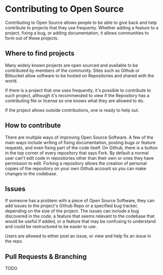 # Contributing to Open Source

Contributing to Open Source allows people to be able to give back and help
contribute to projects that they use frequenty. Whether adding a feature
to a project, fixing a bug, or adding documentation, it allows communities
to form out of these projects.

## Where to find projects

Many widely known projects are open sourced and available to be contributed
by members of the community. Sites such as Github or Bitbucket allow software
to be hosted on Repositories and shared with the world.

If there is a project that one uses frequently, it's possible to contribute
to such project, although it's recommended to view if the Repository has
a contributing file or license so one knows what they are allowed to do.

If the project allows outside contributions, one is ready to help out.

## How to contribute

There are multiple ways of improving Open Source Software. A few of the main
ways include writing of fixing documentation, posting bugs or feature requests,
and even fixing part of the code itself. On Github, there is a button in the
top corner of every repository that says Fork. By default a normal user can't
edit code in repositories other than their own or ones they have permission to
edit. Forking a repository allows the creation of personal copies of the
repository on your own Github account so you can make changes to the codebase.

## Issues

If someone has a problem with a piece of Open Source Software, they can add
issues to the project's Github Repo or a specified bug tracker, depending on
the size of the project. The issues can include a bug discovered in the code,
a feature that seems relevant to the codebase that would be useful if added,
or a feature that may be confusing to understand and could be restructured
to be easier to use.

Users are allowed to either post an issue, or view and help fix an issue in
the repo.

## Pull Requests & Branching

TODO
